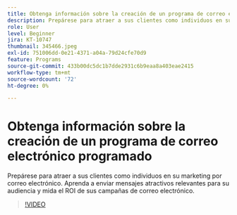 ```yaml
---
title: Obtenga información sobre la creación de un programa de correo electrónico programado
description: Prepárese para atraer a sus clientes como individuos en su marketing por correo electrónico. Aprenda a enviar mensajes atractivos relevantes para su audiencia y mida el ROI de sus campañas de correo electrónico.
role: User
level: Beginner
jira: KT-10747
thumbnail: 345466.jpeg
exl-id: 751006dd-0e21-4371-a04a-79d24cfe70d9
feature: Programs
source-git-commit: 433b00dc5dc1b7dde2931c6b9eaa8a403eae2415
workflow-type: tm+mt
source-wordcount: '72'
ht-degree: 0%

---
```


# Obtenga información sobre la creación de un programa de correo electrónico programado

Prepárese para atraer a sus clientes como individuos en su marketing por correo electrónico. Aprenda a enviar mensajes atractivos relevantes para su audiencia y mida el ROI de sus campañas de correo electrónico.

>[!VIDEO](https://video.tv.adobe.com/v/345466/?quality=12&learn=on)
